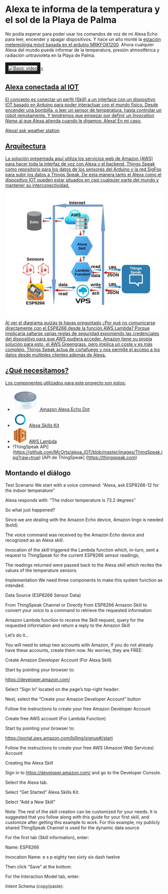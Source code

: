 # Alexa te informa de la temperatura y el sol de la Playa de Palma 

No podía esperar para poder usar los comandos de voz de mi Alexa Echo para leer, encender y apagar dispositivos. Y hace un año monté la [estación metereológia móvil basada en el arduino MRKFOX1200](https://github.com/McOrts/MKRFOX1200_mobile-weather-station). Ahora cualquier Alexa del mundo puede informar de la temperatura, presión atmostférica y radiación untravioleta en la Playa de Palma.

  <a href="http://www.youtube.com/watch?feature=player_embedded&v=WW9ZDhAB9yA
  " target="_blank"><img src="http://img.youtube.com/vi/WW9ZDhAB9yA/0.jpg"
  alt="Basic video" width="240" height="180" border="10" /><

## Alexa conectada al IOT

El concepto es conectar un perfil (Skill) a un interface con un dispositivo IOT basado en Arduino para poder interactuar con el mundo físico. Desde encender una bombilla, o leer un sensor de temperatura, hasta controlar un robot remotamente. Y tendremos que empezar por definir un _Invocation Name_ al que Alexa atienda cuando le digamos: Alexa! En mi caso:

Alexa! ask weather station

## Arquitectura

La solución presentada aquí utiliza los servicios web de Amazon (AWS) para hacer toda la interfaz de voz con Alexa y el backend, Things Speak como repositorio para los datos de los sensores del Arduino y la red SigFox para subir los datos a Things Speak. De esta manera tanto el Alexa como el dispositivo IOT pueden estar situados en casi cualquier parte del mundo y mantener su interconectividad.

![Arquitectura alexa ESP8266](https://github.com/McOrts/alexa_IOT/blob/master/images/alexa-esp-ts_architecure.jpg?raw=true)

Al ver el diagrama quizás te hayas preguntado ¿Por qué no comunicarse directamente con el ESP8266 desde la función AWS Lambda? Porque implicaría saltarse varias reglas de seguridad exponiendo las credenciales del dispositivo para que AWS pudiera acceder. Amazon tiene su propia solución para esto, el AWS Greengrass, pero implica un coste y es más complejo. Things Speak actua de cortafuego y nos permite el acceso a los datos desde multiples clientes además de Alexa.

## ¿Qué necesitamos?
Los componentes utilizados para este proyecto son estos:
* ![Amazon Alexa Echo Dot](https://github.com/McOrts/alexa_IOT/blob/master/images/echo_dot.png?raw=true) [Amazon Alexa Echo Dot](http://amzn.eu/d/8Blx0LD)
* ![Alexa Skills Kit](https://github.com/McOrts/alexa_IOT/blob/master/images/alexa_skill.jpg?raw=true) [Alexa Skills Kit](https://developer.amazon.com/alexa/console/ask)
* ![AWS Lambda](https://github.com/McOrts/alexa_IOT/blob/master/images/aws_lambda.jpg?raw=true) [AWS Lambda](http://aws.amazon.com)
* !ThingSpeak API](https://github.com/McOrts/alexa_IOT/blob/master/images/ThingSpeak.jpg?raw=true) [API de ThingSpeak] (https://thingspeak.com)
	
## Montando el diálogo


Test Scenario
We start with a voice command: “Alexa, ask ESP8266-12 for the indoor temperature”

Alexa responds with: “The indoor temperature is 73.2 degrees”

So what just happened?

Since we are dealing with the Amazon Echo device, Amazon lingo is needed (bold).

The voice command was received by the Amazon Echo device and recognized as an Alexa skill.

Invocation of the skill triggered the Lambda function which, in-turn, sent a request to ThingSpeak for the current ESP8266 sensor readings,

The readings returned were passed back to the Alexa skill which recites the values of the temperature sensors.

Implementation
We need three components to make this system function as intended.

Data Source (ESP8266 Sensor Data)

From ThingSpeak Channel or
Directly from ESP8266
Amazon Skill to convert your voice to a command to retrieve the requested information

Amazon Lambda function to receive the Skill request, query for the requested information and return a reply to the Amazon Skill

Let’s do it…

You will need to setup two accounts with Amazon, If you do not already have these accounts, create them now. No worries, they are FREE:

Create Amazon Developer Account (For Alexa Skill)

Start by pointing your browser to:

https://developer.amazon.com/

Select “Sign In” located on the page’s top-right header:

Next, select the “Create your Amazon Developer Account” button

Follow the instructions to create your free Amazon Developer Account

Create free AWS account (For Lambda Function)

Start by pointing your browser to:

https://portal.aws.amazon.com/billing/signup#/start

Follow the instructions to create your free AWS (Amazon Web Services) Account

Creating the Alexa Skill

Sign in to https://developer.amazon.com/ and go to the Developer Console.

Select the Alexa tab.

Select “Get Started” Alexa Skills Kit.

Select “Add a New Skill”

Note: The rest of the skill creation can be customized for your needs. It is suggested that you follow along with this guide for your first skill, and customize after getting this example to work. For this example, my publicly shared ThingSpeak Channel is used for the dynamic data source

For the first tab (Skill information), enter:

Name: ESP8266

Invocation Name: e s p eighty two sixty six dash twelve

Then click “Save” at the bottom.

For the Interaction Model tab, enter:

Intent Schema (copy/paste):
